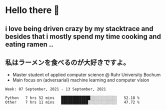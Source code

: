 # Hello there 👋

## i love being driven crazy by my stacktrace and besides that i mostly spend my time cooking and eating ramen ..
## 私はラーメンを食べるのが大好きですよ。

* Master student of applied computer science @ Ruhr University Bochum
* Main focus on (adversarial) machine learning and computer vision

<!--START_SECTION:waka-->
```text
Week: 07 September, 2021 - 13 September, 2021

Python   7 hrs 52 mins   █████████████░░░░░░░░░░░░   52.18 % 
Other    7 hrs 11 mins   ████████████░░░░░░░░░░░░░   47.72 % 
```
<!--END_SECTION:waka-->
